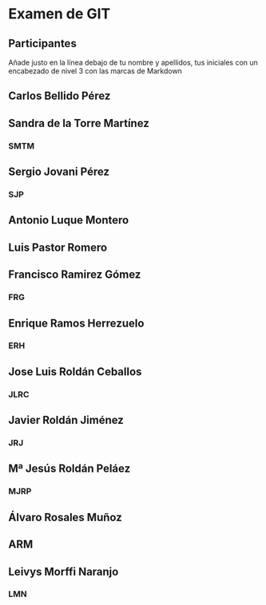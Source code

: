 # Examen de GIT

## Participantes

Añade justo en la línea debajo de tu nombre y apellidos, tus iniciales con un encabezado de nivel 3 con las marcas de Markdown

## Carlos Bellido Pérez

## Sandra de la Torre Martínez

### SMTM

## Sergio Jovani Pérez

### SJP

## Antonio Luque Montero

## Luis Pastor Romero

## Francisco Ramirez Gómez

### FRG

## Enrique Ramos Herrezuelo

### ERH

## Jose Luis Roldán Ceballos

### JLRC

## Javier Roldán Jiménez
### JRJ

## Mª Jesús Roldán Peláez

### MJRP

## Álvaro Rosales Muñoz

## ARM

## Leivys Morffi Naranjo

### LMN
